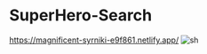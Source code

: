 # SuperHero-Search

https://magnificent-syrniki-e9f861.netlify.app/
![sh](https://user-images.githubusercontent.com/116610117/222505822-62c1b4ca-4057-4d18-9eed-b9404938ac56.jpg)
